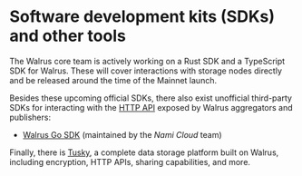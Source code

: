 # Software development kits (SDKs) and other tools

The Walrus core team is actively working on a Rust SDK and a TypeScript SDK for Walrus. These will
cover interactions with storage nodes directly and be released around the time of the Mainnet
launch.

Besides these upcoming official SDKs, there also exist unofficial third-party SDKs for interacting
with the [HTTP API](./web-api.md#http-api-usage) exposed by Walrus aggregators and publishers:

- [Walrus Go SDK](https://github.com/namihq/walrus-go) (maintained by the *Nami Cloud* team)

Finally, there is [Tusky](https://docs.tusky.io/about/about-tusky), a complete data storage platform
built on Walrus, including encryption, HTTP APIs, sharing capabilities, and more.
